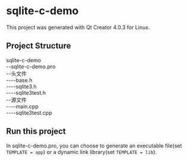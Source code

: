 # sqlite-c-demo
This project was generated with Qt Creator 4.0.3 for Linux.

## Project Structure
sqlite-c-demo <br/>
--sqlite-c-demo.pro<br/>
--头文件 <br/>
----base.h <br/>
----sqlite3.h <br/>
----sqlite3test.h <br/>
--源文件 <br/>
----main.cpp <br/>
----sqlite3test.cpp <br/>

## Run this project
In sqlite-c-demo.pro, you can choose to generate an executable file(set `TEMPLATE = app`) or a dynamic link library(set `TEMPLATE = lib`).
